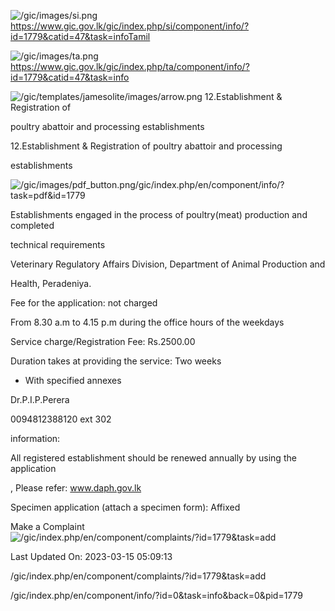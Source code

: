<!-- Source: https://gic.gov.lk/gic/index.php/en/component/info/?id=1779&catid=47&task=info -->

![/gic/images/si.png](/gic/images/si.png)https://www.gic.gov.lk/gic/index.php/si/component/info/?id=1779&catid=47&task=infoTamil

![/gic/images/ta.png](/gic/images/ta.png)https://www.gic.gov.lk/gic/index.php/ta/component/info/?id=1779&catid=47&task=info

![/gic/templates/jamesolite/images/arrow.png](/gic/templates/jamesolite/images/arrow.png) 12.Establishment & Registration of

poultry abattoir and processing establishments

12.Establishment & Registration of poultry abattoir and processing

establishments

![/gic/images/pdf_button.png](/gic/images/pdf_button.png)/gic/index.php/en/component/info/?task=pdf&id=1779

Establishments engaged in the process of poultry(meat) production and completed

technical requirements

Veterinary Regulatory Affairs Division, Department of Animal Production and

Health, Peradeniya.

Fee for the application: not charged

From 8.30 a.m to 4.15 p.m during the office hours of the weekdays

Service charge/Registration Fee: Rs.2500.00

Duration takes at providing the service: Two weeks

 * With specified annexes

Dr.P.I.P.Perera

0094812388120 ext 302

information:

All registered establishment should be renewed annually by using the application

, Please refer: www.daph.gov.lk

Specimen application (attach a specimen form): Affixed

Make a Complaint ![/gic/index.php/en/component/complaints/?id=1779&task=add](/gic/index.php/en/component/complaints/?id=1779&task=add)

Last Updated On: 2023-03-15 05:09:13

/gic/index.php/en/component/complaints/?id=1779&task=add

/gic/index.php/en/component/info/?id=0&task=info&back=0&pid=1779